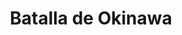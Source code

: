 ﻿---
title: "Batalla de Okinawa"
permalink: periodes_995.html
layout: periode
dataInici: 1945-04-01
dataFi: 1945-06-22
sidebar: periodes
pares:
  - 356:
    title: "Guerra del Pacífico"
    dataInici: "(1941-12-07)"
    dataFi: "(1945-08-14)"

fills:
jocsPrincipals:
  - title: "Okinawa"
    bggId: 6086
    dataInici: 
    dataFi: 

jocsEscenaris:
  - title: "Picket Duty: Kamikaze Attacks against U.S. Destroyers – Okinawa, 1945"
    bggId: 44890
    dataInici: 
    dataFi: 

jocsEpoca:
jocsEpocaEscenaris:
---
